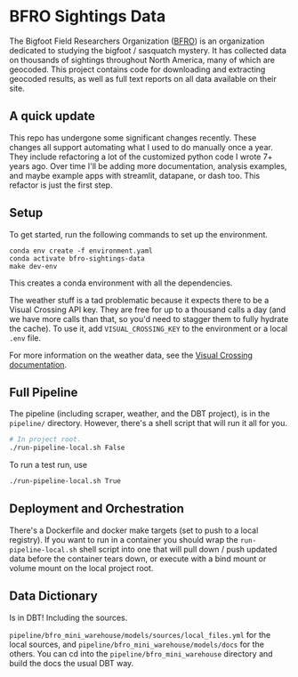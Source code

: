 # BFRO Sightings Data

The Bigfoot Field Researchers Organization ([BFRO](http://www.bfro.net/)) is an organization dedicated to studying the bigfoot / sasquatch mystery.
It has collected data on thousands of sightings throughout North America, many of which are geocoded.
This project contains code for downloading and extracting geocoded results, as well as full text reports on all data available on their site.

## A quick update

This repo has undergone some significant changes recently.
These changes all support automating what I used to do manually once a year.
They include refactoring a lot of the customized python code I wrote 7+ years ago.
Over time I'll be adding more documentation, analysis examples, and maybe example apps with streamlit, datapane, or dash too.
This refactor is just the first step.

## Setup 

To get started, run the following commands to set up the environment.

```shell
conda env create -f environment.yaml
conda activate bfro-sightings-data
make dev-env
```

This creates a conda environment with all the dependencies.

The weather stuff is a tad problematic because it expects there to be a Visual Crossing API key.
They are free for up to a thousand calls a day (and we have more calls than that, so you'd need to stagger them to fully hydrate the cache).
To use it, add `VISUAL_CROSSING_KEY` to the environment or a local `.env` file.

For more information on the weather data, see the [Visual Crossing documentation](https://www.visualcrossing.com/resources/documentation/weather-api/timeline-weather-api/).

## Full Pipeline

The pipeline (including scraper, weather, and the DBT project), is in the `pipeline/` directory.
However, there's a shell script that will run it all for you.

```sh
# In project root.
./run-pipeline-local.sh False
```

To run a test run, use

```sh
./run-pipeline-local.sh True
```

## Deployment and Orchestration

There's a Dockerfile and docker make targets (set to push to a local registry).
If you want to run in a container you should wrap the `run-pipeline-local.sh` shell script into one that will pull down / push updated data before the container tears down, or execute with a bind mount or volume mount on the local project root.

## Data Dictionary

Is in DBT!
Including the sources.

`pipeline/bfro_mini_warehouse/models/sources/local_files.yml` for the local sources, and `pipeline/bfro_mini_warehouse/models/docs` for the others.
You can cd into the `pipeline/bfro_mini_warehouse` directory and build the docs the usual DBT way.